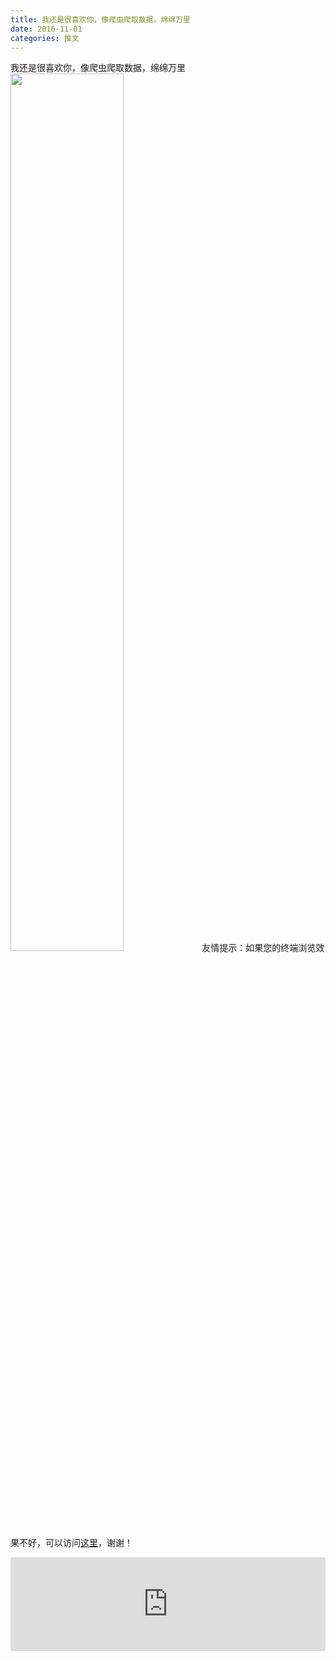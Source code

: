 ```yaml
---
title: 我还是很喜欢你，像爬虫爬取数据，绵绵万里
date: 2016-11-01
categories: 推文
---
```

我还是很喜欢你，像爬虫爬取数据，绵绵万里
<img src="http://mmbiz.qpic.cn/mmbiz_jpg/ACviaWTBFxhZ47vWFIjyXWAEPJIJpArDSC2I09bib6ibOAxw1nRhc8TZ7jW89gQTyn6ug8mFvFn6DImolcFnmenYw/0?wx_fmt=jpeg" style="width: 60%; height: auto;"/><!--more-->
友情提示：如果您的终端浏览效果不好，可以访问[这里](https://stata-club.github.io/stata_article/2016-11-01.html)，谢谢！
<iframe src="https://stata-club.github.io/stata_article/2016-11-01.html" id="iframepage" frameborder="0" scrolling="no" marginheight="0" marginwidth="0" width="100%" onLoad="iFrameHeight()"></iframe>
<script type="text/javascript" language="javascript">
function iFrameHeight() {
var ifm= document.getElementById("iframepage");
var subWeb = document.frames ? document.frames["iframepage"].document : ifm.contentDocument;   
if(ifm != null && subWeb != null) {
 ifm.height = subWeb.body.scrollHeight;
} 
} 
</script> 
